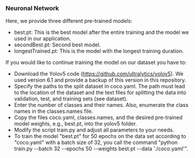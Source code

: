 ### Neuronal Network

Here, we provide three different pre-trained models:
  - best.pt: This is the best model after the entire training and the model we used in our application.
  - secondBest.pt: Second best model.
  - longestTrained.pt: This is the model with the longest training duration.

If you would like to continue training the model on our dataset you have to:
 - Download the Yolov5 code (https://github.com/ultralytics/yolov5). We used version 6.1 and provide a backup of this version in this repository.
 - Specify the paths to the split dataset in coco.yaml. The path must lead to the location of the dataset and the text files for splitting the data into validation, test, and training sets (see dataset).
 - Enter the number of classes and their names. Also, enumerate the class names in the classes.names file. 
 - Copy the files coco.yaml, classes.names, and the desired pre-trained model weights, e.g., best.pt, into the yolov5 folder.
 - Modify the script train.py and adjust all parameters to your needs.
 - To train the model "best.pt" for 50 epochs on the data set according to "coco.yaml" with a batch size of 32, you call the command "python train.py --batch 32 --epochs    50 --weights best.pt --data './coco.yaml'".
